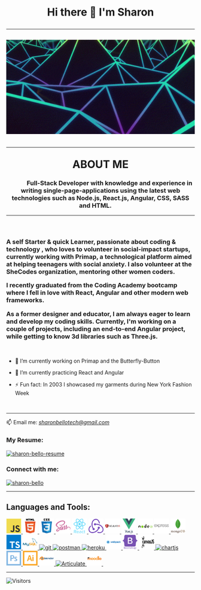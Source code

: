<h1 class="title" align="center">
<b>
Hi there 👋 I'm Sharon
</b>
<hr>
<center>
<!-- <img width="100%" height="20%" src="gif3.gif"/> -->
<img width="100%" height="20%" src="gif4.gif"/>
</center>
 <hr>
ABOUT ME
 </h1>

<!-- ![Linkedin Badge](https://img.shields.io/badge/-sharon-blue?label=Linkedin&style=plastic-square&logo=Linkedin&logoColor=white&link=https://www.linkedin.com%2Fin%2Fsharon-bello-tech/) -->

<h3 align="center">
&emsp;
&nbsp;
&emsp;
Full-Stack Developer with knowledge and experience in writing single-page-applications using the latest web technologies such as Node.js, React.js, Angular, CSS, SASS and HTML.
&nbsp;
&emsp;
</h3>
<hr>

<h3>
&nbsp;
&emsp;
&nbsp;
&emsp;

A self Starter & quick Learner, passionate about coding & technology , who loves to volunteer in social-impact startups, currently working with Primap, a technological platform aimed at helping teenagers with social anxiety. I also volunteer at the SheCodes organization, mentoring other women coders.

I recently graduated from the Coding Academy bootcamp where I fell in love with React, Angular and other modern web frameworks.

As a former designer and educator, I am always eager to learn and develop my coding skills. Currently, I'm working on a couple of projects, including an end-to-end Angular project, while getting to know 3d libraries such as Three.js.
&nbsp;
&emsp;
&nbsp;
&emsp;

</h3>

  &nbsp;
  &emsp;
  &nbsp;
  &emsp;

- 🔭 I’m currently working on Primap and the Butterfly-Button
- 🌱 I’m currently practicing React and Angular
- ⚡ Fun fact: In 2003 I showcased my garments during New York Fashion Week

  &nbsp;
  &emsp;
  &nbsp;
  &emsp;

<hr>

📫 Email me: *sharonbellotech@gmail.com*

<h3 align="left">My Resume:</h3>
<p align="left">
<a href="https://drive.google.com/file/d/1MMTYRxj2ppO7WEi4quAOKhUALlohjJFz/view?usp=sharing" target="_blank"><img
            align="center" src="https://www.svgrepo.com/show/262734/curriculum-vitae-resume.svg"
            alt="sharon-bello-resume" height="40" width="40" /></a>
   </p>
   <h3 align="left">Connect with me:</h3>
   <p align="left">
      <a href="https://www.linkedin.com/in/sharon-bello-tech/" target="_blank"><img align="center"
            src="https://raw.githubusercontent.com/rahuldkjain/github-profile-readme-generator/master/src/images/icons/Social/linked-in-alt.svg"
            alt="sharon-bello" height="30" width="40" /></a>
   </p>
  
   <hr>
   <h2 align="left">Languages and Tools:

  
   </h2>
   <p align="left">
      <a href="https://developer.mozilla.org/en-US/docs/Web/JavaScript" target="_blank" rel="noreferrer"> <img
            src="https://raw.githubusercontent.com/devicons/devicon/master/icons/javascript/javascript-original.svg"
            alt="javascript" width="40" height="40" />
      </a>
      <a href="https://www.w3.org/html/" target="_blank" rel="noreferrer">
         <img src="https://raw.githubusercontent.com/devicons/devicon/master/icons/html5/html5-original-wordmark.svg" alt="html5" width="40" height="40" />
      </a>
      <a href="https://www.w3schools.com/css/" target="_blank" rel="noreferrer"> <img
            src="https://raw.githubusercontent.com/devicons/devicon/master/icons/css3/css3-original-wordmark.svg"
            alt="css3" width="40" height="40" />
      </a>
      <a href="https://sass-lang.com" target="_blank" rel="noreferrer"> <img
            src="https://raw.githubusercontent.com/devicons/devicon/master/icons/sass/sass-original.svg" alt="sass"
            width="40" height="40" />
      </a>
      <a href="https://reactjs.org/" target="_blank" rel="noreferrer"> <img
            src="https://raw.githubusercontent.com/devicons/devicon/master/icons/react/react-original-wordmark.svg"
            alt="react" width="40" height="40" />
      </a>
      <a href="https://redux.js.org" target="_blank" rel="noreferrer">
         <img src="https://raw.githubusercontent.com/devicons/devicon/master/icons/redux/redux-original.svg" alt="redux"
            width="40" height="40" />
      </a>
      <a href="https://angular.io/" target="_blank" rel="noreferrer"> <img
            src="https://raw.githubusercontent.com/devicons/devicon/master/icons/angularjs/angularjs-original-wordmark.svg"
            alt="angular" width="40" height="40" />
      </a>
      <a href="https://vuejs.org/" target="_blank" rel="noreferrer"> <img
            src="https://raw.githubusercontent.com/devicons/devicon/master/icons/vuejs/vuejs-original-wordmark.svg"
            alt="vuejs" width="40" height="40" />
      </a>
      <a href="https://nodejs.org" target="_blank" rel="noreferrer">
         <img src="https://raw.githubusercontent.com/devicons/devicon/master/icons/nodejs/nodejs-original-wordmark.svg"
            alt="nodejs" width="40" height="40" />
      </a>
      <a href="https://expressjs.com" target="_blank" rel="noreferrer"> <img
            src="https://raw.githubusercontent.com/devicons/devicon/master/icons/express/express-original-wordmark.svg"
            alt="express" width="40" height="40" />
      </a>
      <a href="https://www.mongodb.com/" target="_blank" rel="noreferrer"> <img
            src="https://raw.githubusercontent.com/devicons/devicon/master/icons/mongodb/mongodb-original-wordmark.svg"
            alt="mongodb" width="40" height="40" />
      </a>
      <a href="https://www.typescriptlang.org/" target="_blank" rel="noreferrer"> <img
            src="https://raw.githubusercontent.com/devicons/devicon/master/icons/typescript/typescript-original.svg"
            alt="typescript" width="40" height="40" />
      </a>
      <a href="https://www.mysql.com/" target="_blank" rel="noreferrer"> <img
            src="https://raw.githubusercontent.com/devicons/devicon/master/icons/mysql/mysql-original-wordmark.svg"
            alt="mysql" width="40" height="40" />
      </a>
      <a href="https://git-scm.com/" target="_blank" rel="noreferrer"> <img
            src="https://www.vectorlogo.zone/logos/git-scm/git-scm-icon.svg" alt="git" width="40" height="40" />
      </a>
      <a href="https://postman.com" target="_blank" rel="noreferrer">
         <img src="https://www.vectorlogo.zone/logos/getpostman/getpostman-icon.svg" alt="postman" width="40"
            height="40" />
      </a>
      <a href="https://heroku.com" target="_blank" rel="noreferrer"> <img
            src="https://www.vectorlogo.zone/logos/heroku/heroku-icon.svg" alt="heroku" width="40" height="40" />
      </a>
      <a href="https://webpack.js.org" target="_blank" rel="noreferrer"> <img
       src="https://raw.githubusercontent.com/devicons/devicon/d00d0969292a6569d45b06d3f350f463a0107b0d/icons/webpack/webpack-original-wordmark.svg"
            alt="webpack" width="40" height="40" />
      </a>
      <a href="https://getbootstrap.com" target="_blank" rel="noreferrer"> <img
            src="https://raw.githubusercontent.com/devicons/devicon/master/icons/bootstrap/bootstrap-plain-wordmark.svg"
            alt="bootstrap" width="40" height="40" />
      </a>
      <a href="https://canvasjs.com" target="_blank" rel="noreferrer"> <img
            src="https://raw.githubusercontent.com/Hardik0307/Hardik0307/master/assets/canvasjs-charts.svg"
            alt="canvasjs" width="40" height="40" />
      </a>
      <a href="https://www.chartjs.org" target="_blank" rel="noreferrer"> <img
            src="https://www.chartjs.org/media/logo-title.svg" alt="chartjs" width="40" height="40" />
      </a>
      <a href="https://www.adobe.com/il_en/products/photoshop/landpb.html?skwcid=AL!3085!3!442333149083!e!!g!!adobe%20photoshop&mv=search&sdid=LZ32SYVR&ef_id=Cj0KCQjworiXBhDJARIsAMuzAuwKt2G2WFwuIoR8ZrJK_KLhXSu5oUksagSFj75T2MJK4iPMfHUiYmoaAmx6EALw_wcB:G:s&s_kwcid=AL!3085!3!442333149083!e!!g!!adobe%20photoshop!1462902212!57541634380&gclid=Cj0KCQjworiXBhDJARIsAMuzAuwKt2G2WFwuIoR8ZrJK_KLhXSu5oUksagSFj75T2MJK4iPMfHUiYmoaAmx6EALw_wcB" target="_blank" rel="noreferrer"> <img
            src="https://raw.githubusercontent.com/devicons/devicon/master/icons/photoshop/photoshop-line.svg" alt="Adobe.Photoshop" width="40" height="40" />
      </a>
      <a href="https://www.adobe.com/il_en/products/illustrator.html?skwcid=AL!3085!3!600953326987!e!!g!!adobe%20illustrator&mv=search&sdid=KCJMVLF6&ef_id=Cj0KCQjworiXBhDJARIsAMuzAuzpFVSF1nWcRIWA-AVimTX-nu7pY8jiykgoh89M2AArfRwmCBjhks8aAhoREALw_wcB:G:s&s_kwcid=AL!3085!3!600953326987!e!!g!!adobe%20illustrator!1479263239!57981339300&gclid=Cj0KCQjworiXBhDJARIsAMuzAuzpFVSF1nWcRIWA-AVimTX-nu7pY8jiykgoh89M2AArfRwmCBjhks8aAhoREALw_wcB" target="_blank" rel="noreferrer"> <img
            src="https://raw.githubusercontent.com/devicons/devicon/master/icons/illustrator/illustrator-line.svg" alt="Adobe.Illustrator" width="40" height="40" />
      </a>
      <a href="https://www.blender.org/" target="_blank" rel="noreferrer"> <img
            src="https://raw.githubusercontent.com/devicons/devicon/master/icons/blender/blender-original-wordmark.svg" alt="Blender" width="40" height="40" />
      </a>
      <a href="https://articulate.com/" target="_blank" rel="noreferrer"> <img
            src="https://res.cloudinary.com/dcbbqlssh/image/upload/v1659791573/ClimateGame/articulate-seeklogo.com_bsoyt1.svg" alt="Articulate" width="40" height="40" />
      </a>
      <a href="https://articulate.com/" target="_blank" rel="noreferrer"> <img
            src="https://raw.githubusercontent.com/devicons/devicon/master/icons/moodle/moodle-original-wordmark.svg" alt="Moodle" width="40" height="40" />
      </a>
    &nbsp;
  &emsp;
   </p>

   <hr>
   
![Visitors](https://api.visitorbadge.io/api/visitors?path=https%3A%2F%2Fgithub.com%2FSharonBello%2FSharonBello.git&label=VISITORS&countColor=%232ccce4)
<h3></h3>
